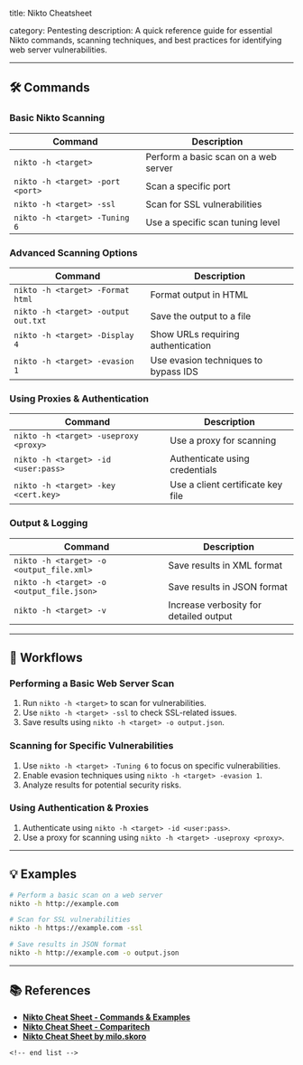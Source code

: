 title: Nikto Cheatsheet

category: Pentesting
description: A quick reference guide for essential Nikto commands, scanning techniques, and best practices for identifying web server vulnerabilities.

---

## 🛠️ Commands

### **Basic Nikto Scanning**

| Command                            | Description                          |
| ---------------------------------- | ------------------------------------ |
| `nikto -h <target>`              | Perform a basic scan on a web server |
| `nikto -h <target> -port <port>` | Scan a specific port                 |
| `nikto -h <target> -ssl`         | Scan for SSL vulnerabilities         |
| `nikto -h <target> -Tuning 6`    | Use a specific scan tuning level     |

### **Advanced Scanning Options**

| Command                               | Description                          |
| ------------------------------------- | ------------------------------------ |
| `nikto -h <target> -Format html`    | Format output in HTML                |
| `nikto -h <target> -output out.txt` | Save the output to a file            |
| `nikto -h <target> -Display 4`      | Show URLs requiring authentication   |
| `nikto -h <target> -evasion 1`      | Use evasion techniques to bypass IDS |

### **Using Proxies & Authentication**

| Command                                 | Description                       |
| --------------------------------------- | --------------------------------- |
| `nikto -h <target> -useproxy <proxy>` | Use a proxy for scanning          |
| `nikto -h <target> -id <user:pass>`   | Authenticate using credentials    |
| `nikto -h <target> -key <cert.key>`   | Use a client certificate key file |

### **Output & Logging**

| Command                                     | Description                            |
| ------------------------------------------- | -------------------------------------- |
| `nikto -h <target> -o <output_file.xml>`  | Save results in XML format             |
| `nikto -h <target> -o <output_file.json>` | Save results in JSON format            |
| `nikto -h <target> -v`                    | Increase verbosity for detailed output |

---

## 🔄 Workflows

### **Performing a Basic Web Server Scan**

1. Run `nikto -h <target>` to scan for vulnerabilities.
2. Use `nikto -h <target> -ssl` to check SSL-related issues.
3. Save results using `nikto -h <target> -o output.json`.

### **Scanning for Specific Vulnerabilities**

1. Use `nikto -h <target> -Tuning 6` to focus on specific vulnerabilities.
2. Enable evasion techniques using `nikto -h <target> -evasion 1`.
3. Analyze results for potential security risks.

### **Using Authentication & Proxies**

1. Authenticate using `nikto -h <target> -id <user:pass>`.
2. Use a proxy for scanning using `nikto -h <target> -useproxy <proxy>`.

---

## 💡 Examples

```sh
# Perform a basic scan on a web server
nikto -h http://example.com

# Scan for SSL vulnerabilities
nikto -h https://example.com -ssl

# Save results in JSON format
nikto -h http://example.com -o output.json
```

---

## 📚 References

- **[Nikto Cheat Sheet - Commands &amp; Examples](https://highon.coffee/blog/nikto-cheat-sheet/)**
- **[Nikto Cheat Sheet - Comparitech](https://www.comparitech.com/net-admin/nikto-cheat-sheet/)**
- **[Nikto Cheat Sheet by milo.skoro](https://www.reddit.com/r/Cheatography/comments/1clajws/nikto_cheat_sheet_by_miloskoro_programming/)**

```
<!-- end list -->
```

